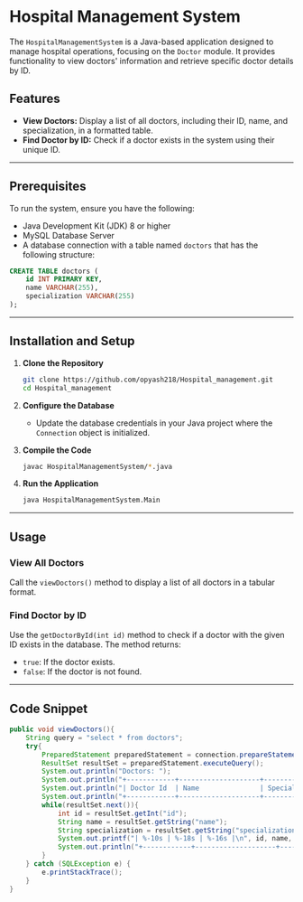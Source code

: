 # Hospital Management System

The `HospitalManagementSystem` is a Java-based application designed to manage hospital operations, focusing on the `Doctor` module. It provides functionality to view doctors' information and retrieve specific doctor details by ID.

## Features

- **View Doctors:** Display a list of all doctors, including their ID, name, and specialization, in a formatted table.
- **Find Doctor by ID:** Check if a doctor exists in the system using their unique ID.

---

## Prerequisites

To run the system, ensure you have the following:
- Java Development Kit (JDK) 8 or higher
- MySQL Database Server
- A database connection with a table named `doctors` that has the following structure:

```sql
CREATE TABLE doctors (
    id INT PRIMARY KEY,
    name VARCHAR(255),
    specialization VARCHAR(255)
);
```

---

## Installation and Setup

1. **Clone the Repository**
   ```bash
   git clone https://github.com/opyash218/Hospital_management.git
   cd Hospital_management
   ```

2. **Configure the Database**
   - Update the database credentials in your Java project where the `Connection` object is initialized.

3. **Compile the Code**
   ```bash
   javac HospitalManagementSystem/*.java
   ```

4. **Run the Application**
   ```bash
   java HospitalManagementSystem.Main
   ```

---

## Usage

### **View All Doctors**
Call the `viewDoctors()` method to display a list of all doctors in a tabular format.

### **Find Doctor by ID**
Use the `getDoctorById(int id)` method to check if a doctor with the given ID exists in the database. The method returns:
- `true`: If the doctor exists.
- `false`: If the doctor is not found.

---

## Code Snippet

```java
public void viewDoctors(){
    String query = "select * from doctors";
    try{
        PreparedStatement preparedStatement = connection.prepareStatement(query);
        ResultSet resultSet = preparedStatement.executeQuery();
        System.out.println("Doctors: ");
        System.out.println("+------------+--------------------+------------------+");
        System.out.println("| Doctor Id  | Name               | Specialization   |");
        System.out.println("+------------+--------------------+------------------+");
        while(resultSet.next()){
            int id = resultSet.getInt("id");
            String name = resultSet.getString("name");
            String specialization = resultSet.getString("specialization");
            System.out.printf("| %-10s | %-18s | %-16s |\n", id, name, specialization);
            System.out.println("+------------+--------------------+------------------+");
        }
    } catch (SQLException e) {
        e.printStackTrace();
    }
}
